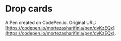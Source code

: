 # Drop cards

A Pen created on CodePen.io. Original URL: [https://codepen.io/mortezasharifinia/pen/dyKzEQx](https://codepen.io/mortezasharifinia/pen/dyKzEQx).

